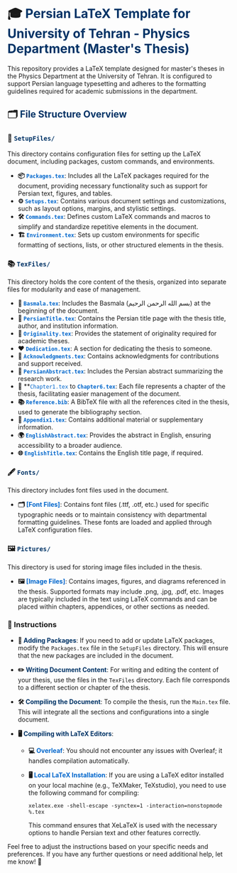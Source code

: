 # 🎓 <span style="color: #003366;">Persian LaTeX Template for University of Tehran - Physics Department (Master's Thesis)</span>

This repository provides a LaTeX template designed for master's theses
in the Physics Department at the University of Tehran. It is configured
to support Persian language typesetting and adheres to the formatting
guidelines required for academic submissions in the department.

## 🗂️ <span style="color: #003366;">File Structure Overview</span>

### 📁 <span style="color: #003366;">`SetupFiles/`</span>

This directory contains configuration files for setting up the LaTeX
document, including packages, custom commands, and environments.

  - **📦 <span style="color: #0066cc;">`Packages.tex`</span>**: Includes
    all the LaTeX packages required for the document, providing
    necessary functionality such as support for Persian text, figures,
    and tables.
  - **⚙️ <span style="color: #0066cc;">`Setups.tex`</span>**: Contains
    various document settings and customizations, such as layout
    options, margins, and stylistic settings.
  - **🛠️ <span style="color: #0066cc;">`Commands.tex`</span>**: Defines
    custom LaTeX commands and macros to simplify and standardize
    repetitive elements in the document.
  - **🏗️ <span style="color: #0066cc;">`Environment.tex`</span>**: Sets
    up custom environments for specific formatting of sections, lists,
    or other structured elements in the thesis.

### 📚 <span style="color: #003366;">`TexFiles/`</span>

This directory holds the core content of the thesis, organized into
separate files for modularity and ease of management.

  - **📜 <span style="color: #0066cc;">`Basmala.tex`</span>**: Includes
    the Basmala (بسم الله الرحمن الرحيم) at the beginning of the
    document.
  - **📑 <span style="color: #0066cc;">`PersianTitle.tex`</span>**:
    Contains the Persian title page with the thesis title, author, and
    institution information.
  - **📝 <span style="color: #0066cc;">`Originality.tex`</span>**:
    Provides the statement of originality required for academic theses.
  - **❤️ <span style="color: #0066cc;">`Dedication.tex`</span>**: A
    section for dedicating the thesis to someone.
  - **🙏 <span style="color: #0066cc;">`Acknowledgments.tex`</span>**:
    Contains acknowledgments for contributions and support received.
  - **📝 <span style="color: #0066cc;">`PersianAbstract.tex`</span>**:
    Includes the Persian abstract summarizing the research work.
  - 📖 **<span style="color: #0066cc;">`Chapter1.tex`</span> to
    **<span style="color: #0066cc;">`Chapter6.tex`</span>**: Each file
    represents a chapter of the thesis, facilitating easier management
    of the document.
  - **📚 <span style="color: #0066cc;">`Reference.bib`</span>**: A BibTeX
    file with all the references cited in the thesis, used to generate
    the bibliography section.
  - **📄 <span style="color: #0066cc;">`Appendix1.tex`</span>**: Contains
    additional material or supplementary information.
  - **🌍 <span style="color: #0066cc;">`EnglishAbstract.tex`</span>**:
    Provides the abstract in English, ensuring accessibility to a
    broader audience.
  - **🌐 <span style="color: #0066cc;">`EnglishTitle.tex`</span>**:
    Contains the English title page, if required.

### 🖋️ <span style="color: #003366;">`Fonts/`</span>

This directory includes font files used in the document.

  - **🗂️ <span style="color: #0066cc;">\[Font Files\]</span>**: Contains
    font files (.ttf, .otf, etc.) used for specific typographic needs or
    to maintain consistency with departmental formatting guidelines.
    These fonts are loaded and applied through LaTeX configuration
    files.

### 🖼️ <span style="color: #003366;">`Pictures/`</span>

This directory is used for storing image files included in the thesis.

  - **🖼️ <span style="color: #0066cc;">\[Image Files\]</span>**:
    Contains images, figures, and diagrams referenced in the thesis.
    Supported formats may include .png, .jpg, .pdf, etc. Images are
    typically included in the text using LaTeX commands and can be
    placed within chapters, appendices, or other sections as needed.

### 📝 Instructions

  - **🔧 <span style="color: #003366;">Adding Packages</span>**: If you
    need to add or update LaTeX packages, modify the `Packages.tex` file
    in the `SetupFiles` directory. This will ensure that the new
    packages are included in the document.

  - **✏️ <span style="color: #003366;">Writing Document
    Content</span>**: For writing and editing the content of your
    thesis, use the files in the `TexFiles` directory. Each file
    corresponds to a different section or chapter of the thesis.

  - **🛠️ <span style="color: #003366;">Compiling the Document</span>**:
    To compile the thesis, run the `Main.tex` file. This will integrate
    all the sections and configurations into a single document.

  - **🖥️ <span style="color: #003366;">Compiling with LaTeX
    Editors</span>**:
    
      - **💻 <span style="color: #0066cc;">Overleaf</span>**: You should
        not encounter any issues with Overleaf; it handles compilation
        automatically.
    
      - **🖥️ <span style="color: #0066cc;">Local LaTeX
        Installation</span>**: If you are using a LaTeX editor installed
        on your local machine (e.g., TeXMaker, TeXstudio), you need to
        use the following command for
        compiling:
        
        ``` shell
        xelatex.exe -shell-escape -synctex=1 -interaction=nonstopmode %.tex
        ```
        
        This command ensures that XeLaTeX is used with the necessary
        options to handle Persian text and other features correctly.

Feel free to adjust the instructions based on your specific needs and
preferences. If you have any further questions or need additional help,
let me know\! 🎉
